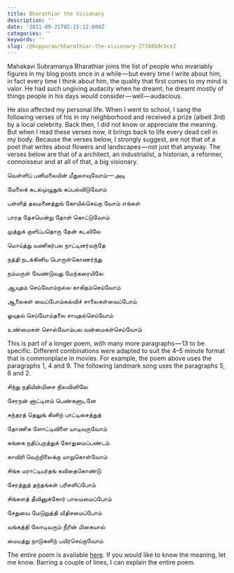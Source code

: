```yaml
---
title: Bharathiar the Visionary
description: ''
date: '2011-09-21T02:15:12.000Z'
categories: ''
keywords: ''
slug: /@kuppurao/bharathiar-the-visionary-27348b8c5ce2
---
```


Mahakavi Subramanya Bharathiar joins the list of people who invariably figures in my blog posts once in a while — but every time I write about him, in fact every time I think about him, the quality that first comes to my mind is valor. He had such ungiving audacity when he dreamt, he dreamt mostly of things people in his days would consider — well — audacious.

He also affected my personal life. When I went to school, I sang the following verses of his in my neighborhood and received a prize (albeit 3rd) by a local celebrity. Back then, I did not know or appreciate the meaning. But when I read these verses now, it brings back to life every dead cell in my body. Because the verses below, I strongly suggest, are not that of a poet that writes about flowers and landscapes — not just that anyway. The verses below are that of a architect, an industrialist, a historian, a reformer, connoisseur and at all of that, a big visionary.

வெள்ளிப் பனிமலையின் மீதுலாவுவோம் — அடி

மேலைக் கடல்முழுதுங் கப்பல்விடுவோம்

பள்ளித் தலமனைத்துங் கோயில்செய்கு வோம் எங்கள்

பாரத தேசமென்று தோள் கொட்டுவோம்

முத்துக் குளிப்பதொரு தேன் கடலிலே

மொய்த்து வணிகர்பல நாட்டினர்வந்தே

நத்தி நடக்கினிய பொருள்கொணர்ந்து

நம்மருள் வேண்டுவது மேற்கரையிலே

ஆயுதம் செய்வோம்நல்ல காகிதம்செய்வோம்

ஆலைகள் வைப்போம்கல்விச் சாலைகள்வைப்போம்

ஓயுதல் செய்யோம்தலை சாயுதல்செய்யோம்

உண்மைகள் சொல்வோம்பல வன்மைகள்செய்வோம்

This is part of a longer poem, with many more paragraphs — 13 to be specific. Different combinations were adapted to suit the 4–5 minute format that is commonplace in movies. For example, the poem above uses the paragraphs 1, 4 and 9. The following landmark song uses the paragraphs 5, 6 and 2.

சிந்து நதியின்மிசை நிலவினிலே

சேரநன் னாட்டிளம் பெண்களுடனே

சுந்தரத் தெலுங் கினிற் பாட்டிசைத்துத்

தோணிக ளோட்டிவிளை யாடிவருவோம்

கங்கை நதிப்புறத்துக் கோதுமைப்பண்டம்

காவிரி வெற்றிலைக்கு மாறுகொள்வோம்

சிங்க மராட்டியர்தங் கவிதைகொண்டு

சேரத்துத் தந்தங்கள் பரிசளிப்போம்

சிங்களத் தீவினுக்கோர் பாலமமைப்போம்

சேதுவை மேடுறுத்தி வீதிசமைப்போம்

வங்கத்தி லோடிவரும் நீரின் மிகையால்

மையத்து நாடுகளிற் பயிர்செய்குவோம்

The entire poem is available [here](http://www.virukshamtrust.com/bharathiyar-padalgal/velli-pani-malaiyin.html). If you would like to know the meaning, let me know. Barring a couple of lines, I can explain the entire poem.